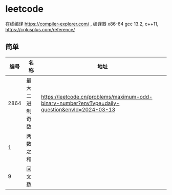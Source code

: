 # leetcode   

在线编译 https://compiler-explorer.com/ ,  编译器  x86-64 gcc 13.2,  c++11, https://cplusplus.com/reference/    

## 简单     

|编号|名称|  地址 |   
|----|---|-------|    
|2864| 最大二进制奇数| https://leetcode.cn/problems/maximum-odd-binary-number?envType=daily-question&envId=2024-03-13|   
|1|两数之和|  |    
|9|回文数|  |    
